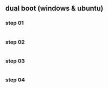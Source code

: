 ## dual boot (windows & ubuntu)

### step 01
```
```

### step 02
```
```

### step 03
```
```

### step 04
```
```
